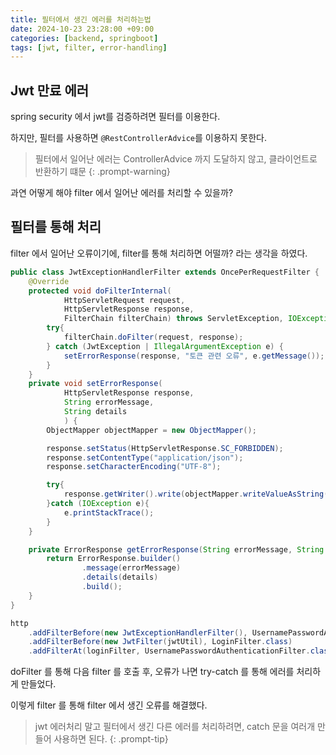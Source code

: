 ```yaml
---
title: 필터에서 생긴 에러를 처리하는법
date: 2024-10-23 23:28:00 +09:00
categories: [backend, springboot]
tags: [jwt, filter, error-handling]
---
```


## Jwt 만료 에러
spring security 에서 jwt를 검증하려면 필터를 이용한다.

하지만, 필터를 사용하면 `@RestControllerAdvice`를 이용하지 못한다.

> 필터에서 일어난 에러는 ControllerAdvice 까지 도달하지 않고, 클라이언트로 반환하기 떄문
{: .prompt-warning}

과연 어떻게 해야 filter 에서 일어난 에러를 처리할 수 있을까?

## 필터를 통해 처리
filter 에서 일어난 오류이기에, filter를 통해 처리하면 어떨까? 라는 생각을 하였다.

```java
public class JwtExceptionHandlerFilter extends OncePerRequestFilter {
    @Override
    protected void doFilterInternal(
            HttpServletRequest request,
            HttpServletResponse response,
            FilterChain filterChain) throws ServletException, IOException {
        try{
            filterChain.doFilter(request, response);
        } catch (JwtException | IllegalArgumentException e) {
            setErrorResponse(response, "토큰 관련 오류", e.getMessage());
        }
    }
    private void setErrorResponse(
            HttpServletResponse response,
            String errorMessage,
            String details
            ) {
        ObjectMapper objectMapper = new ObjectMapper();

        response.setStatus(HttpServletResponse.SC_FORBIDDEN);
        response.setContentType("application/json");
        response.setCharacterEncoding("UTF-8");

        try{
            response.getWriter().write(objectMapper.writeValueAsString(getErrorResponse(errorMessage, details)));
        }catch (IOException e){
            e.printStackTrace();
        }
    }

    private ErrorResponse getErrorResponse(String errorMessage, String details) {
        return ErrorResponse.builder()
                .message(errorMessage)
                .details(details)
                .build();
    }
}
```
```java
http
    .addFilterBefore(new JwtExceptionHandlerFilter(), UsernamePasswordAuthenticationFilter.class)
    .addFilterBefore(new JwtFilter(jwtUtil), LoginFilter.class)
    .addFilterAt(loginFilter, UsernamePasswordAuthenticationFilter.class);

```
doFilter 를 통해 다음 filter 를 호출 후, 오류가 나면 try-catch 를 통해 에러를 처리하게 만들었다.

이렇게 filter 를 통해 filter 에서 생긴 오류를 해결했다.

> jwt 에러처리 말고 필터에서 생긴 다른 에러를 처리하려면, catch 문을 여러개 만들어 사용하면 된다.
{: .prompt-tip}
